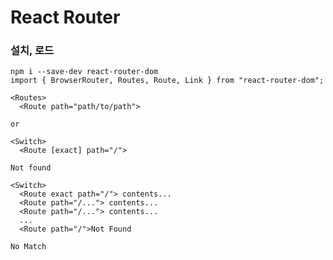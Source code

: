 # React Router

### 설치, 로드

```
npm i --save-dev react-router-dom
import { BrowserRouter, Routes, Route, Link } from "react-router-dom";
```

```
<Routes>
  <Route path="path/to/path">

or

<Switch>
  <Route [exact] path="/">
```

`Not found`

```
<Switch>
  <Route exact path="/"> contents...
  <Route path="/..."> contents...
  <Route path="/..."> contents...
  ...
  <Route path="/">Not Found
```

`No Match`

```

```
